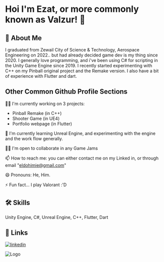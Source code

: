 # Hoi I'm Ezat, or more commonly known as Valzur! 👋


## 🚀 About Me
I graduated from Zewail City of Science & Technology, Aerospace Engineering on 2022.. but had already decided game dev is my thing since 2020.
I generally love programming, and i've been using C# for scripting in the Unity Game Engine since 2019.
I recently started experimenting with C++ on my Pinball original project and the Remake version.
I also have a bit of experience with Flutter and dart.

## Other Common Github Profile Sections
👩‍💻 I'm currently working on 3 projects:
- Pinball Remake (in C++)
- Shooter Game (in UE4)
- Portfolio webpage (in Flutter)

🧠 I'm currently learning Unreal Engine, and experimenting with the engine and the work flow generally.

👯‍♀️ I'm open to collaborate in any Game Jams

📫 How to reach me: you can either contact me on my Linked in, or through email "eldohimie@gmail.com"

😄 Pronouns: He, Him.

⚡️ Fun fact... 
I play Valorant :'D
## 🛠 Skills
Unity Engine,
C#,
Unreal Engine,
C++,
Flutter,
Dart


## 🔗 Links
[![linkedin](https://img.shields.io/badge/linkedin-0A66C2?style=for-the-badge&logo=linkedin&logoColor=white)](https://www.linkedin.com/in/ezat/)

![Logo](https://i.ibb.co/wWpzTnk/Light-bg-LOGO.png)
